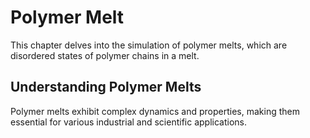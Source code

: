 # Polymer Melt

This chapter delves into the simulation of polymer melts, which are disordered states of polymer chains in a melt.

## Understanding Polymer Melts

Polymer melts exhibit complex dynamics and properties, making them essential for various industrial and scientific applications.

